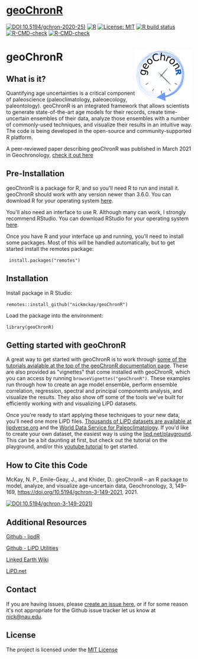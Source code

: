 <!-- badges: start -->
# [geoChronR](https://nickmckay.github.io/GeoChronR/)
[![DOI:10.5194/gchron-2020-25)](https://zenodo.org/badge/DOI/10.5194/gchron-2020-25.svg)](https://doi.org/10.5194/gchron-2020-25)
[![R](https://img.shields.io/badge/R-3.6.0-blue.svg)]()
[![License: MIT](https://img.shields.io/badge/License-MIT-yellow.svg)](https://opensource.org/licenses/MIT)
[![R build status](https://github.com/nickmckay/GeoChronR/workflows/R-CMD-check/badge.svg)](https://github.com/nickmckay/GeoChronR/actions)
[![R-CMD-check](https://github.com/nickmckay/GeoChronR/workflows/R-CMD-check/badge.svg)](https://github.com/nickmckay/GeoChronR/actions)
[![R-CMD-check](https://github.com/nickmckay/GeoChronR/actions/workflows/R-CMD-check.yaml/badge.svg)](https://github.com/nickmckay/GeoChronR/actions/workflows/R-CMD-check.yaml)
<!-- badges: end -->
# geoChronR <img src='man/figures/logo.png' align="right" height="139" />

## What is it?

Quantifying age uncertainties is a critical component of paleoscience (paleoclimatology, paleoecology, paleontology). geoChronR is an integrated framework that allows scientists to generate state-of-the-art age models for their records, create time-uncertain ensembles of their data, analyze those ensembles with a number of commonly-used techniques, and visualize their results in an intuitive way. The code is being developed in the open-source and community-supported R platform. 

A peer-reviewed paper describing geoChronR was published in March 2021 in Geochronology, [check it out here](https://doi.org/10.5194/gchron-3-149-2021)


## Pre-Installation

geoChronR is a package for R, and so you'll need R to run and install it. geoChronR should work with any version newer than 3.6.0. You can download R for your operating system [here](https://www.r-project.org/).

You'll also need an interface to use R. Although many can work, I strongly recommend RStudio. You can download RStudio for your operating system [here](https://rstudio.com/).

Once you have R and your interface up and running, you'll need to install some packages. Most of this will be handled automatically, but to get started install the remotes package: 

```
 install.packages("remotes")
```

## Installation

Install package in R Studio:

```
remotes::install_github("nickmckay/geoChronR")
```

Load the package into the environment:

```
library(geoChronR)
```

## Getting started with geoChronR

A great way to get started with geoChronR is to work through [some of the tutorials avialable at the top of the geoChronR documentation page](http://nickmckay.github.io/GeoChronR). These are also provided as "vignettes" that come installed with geoChronR, which you can access by running `browseVignettes("geoChronR")`. These examples run through how to create an age model ensemble, perform ensemble correlation, regression, spectral and principal components analysis, and visualize the results. They also show off some of the tools we've built for efficiently working with and visualizing LiPD datasets. 

Once you're ready to start applying these techniques to your new data, you'll need one more LiPD files. [Thousands of LiPD datasets are available at lipdverse.org](http://lipdverse.org) and the [World Data Service for Paleoclimatology](https://www.ncdc.noaa.gov/data-access/paleoclimatology-data). If you'd like to create your own dataset, the easiest way is using the [lipd.net/playground](http://lipd.net/playground). This can be a bit daunting at first, but check out the tutorial on the playground, and/or this [youtube tutorial](https://youtu.be/rHZ1oZXmF84) to get started.

## How to Cite this Code

McKay, N. P., Emile-Geay, J., and Khider, D.: geoChronR – an R package to model, analyze, and visualize age-uncertain data, Geochronology, 3, 149–169, https://doi.org/10.5194/gchron-3-149-2021, 2021.

[![DOI:10.5194/gchron-3-149-2021)](https://zenodo.org/badge/DOI/10.5194/gchron-3-149-2021.svg)](https://doi.org/10.5194/gchron-3-149-2021)

## Additional Resources 

[Github - lipdR](https://github.com/nickmckay/lipdR) 

[Github - LiPD Utilities](https://github.com/nickmckay/LiPD-utilities)

[Linked Earth Wiki](http://wiki.linked.earth/Main_Page)

[LiPD.net](http://www.lipd.net)


## Contact

If you are having issues, please [create an issue here](https://github.com/nickmckay/GeoChronR/issues), or if for some reason it's not appropriate for the Github issue tracker let us know at [nick@nau.edu](mailto:nick@nau.edu).

## License

The project is licensed under the [MIT License](https://github.com/nickmckay/GeoChronR/blob/master/LICENSE)

